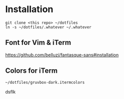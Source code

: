 # Installation

```
git clone <this repo> ~/dotfiles
ln -s ~/dotfiles/.whatever ~/.whatever
```

## Font for Vim & iTerm

https://github.com/belluzj/fantasque-sans#installation


## Colors for iTerm

```
~/dotfiles/gruvbox-dark.itermcolors
```

dsflk


